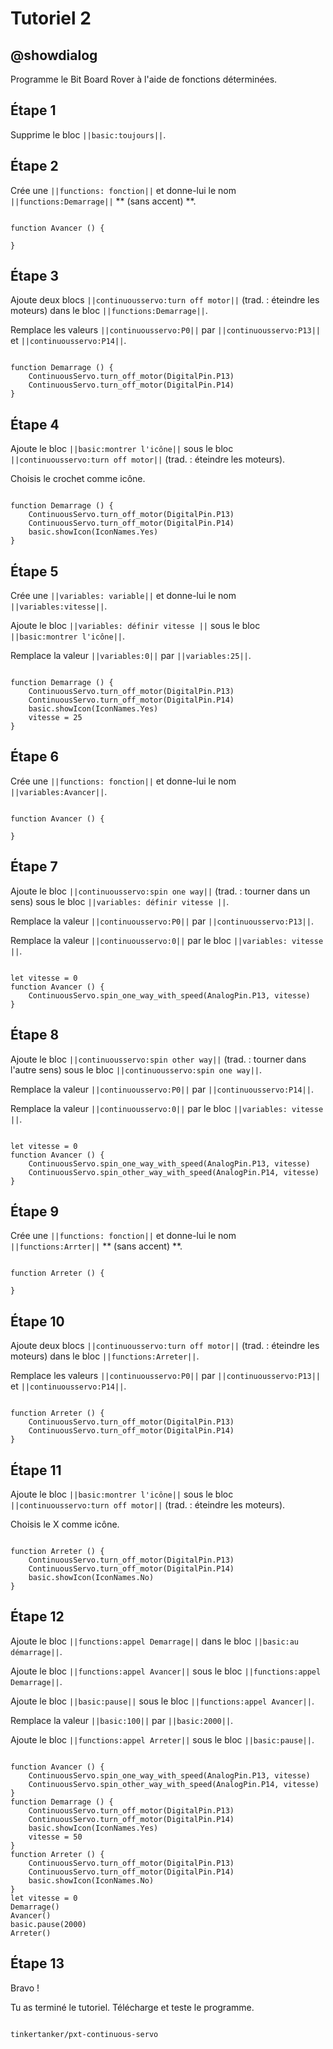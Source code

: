 # Tutoriel 2

## @showdialog

Programme le Bit Board Rover à l'aide de fonctions déterminées.


## Étape 1

Supprime le bloc ``||basic:toujours||``.

## Étape 2

Crée une ``||functions: fonction||`` et donne-lui le nom ``||functions:Demarrage||`` ** (sans accent) **.

```blocks

function Avancer () {
	
}

```

## Étape 3

Ajoute deux blocs ``||continuousservo:turn off motor||`` (trad. : éteindre les moteurs) dans le bloc ``||functions:Demarrage||``.

Remplace les valeurs ``||continuousservo:P0||`` par ``||continuousservo:P13||`` et ``||continuousservo:P14||``.

```blocks

function Demarrage () {
    ContinuousServo.turn_off_motor(DigitalPin.P13)
    ContinuousServo.turn_off_motor(DigitalPin.P14)
}

```

## Étape 4

Ajoute le bloc ``||basic:montrer l'icône||`` sous le bloc ``||continuousservo:turn off motor||`` (trad. : éteindre les moteurs).

Choisis le crochet comme icône.

```blocks

function Demarrage () {
    ContinuousServo.turn_off_motor(DigitalPin.P13)
    ContinuousServo.turn_off_motor(DigitalPin.P14)
    basic.showIcon(IconNames.Yes)
}

```

## Étape 5

Crée une ``||variables: variable||`` et donne-lui le nom ``||variables:vitesse||``.

Ajoute le bloc ``||variables: définir vitesse ||`` sous le bloc ``||basic:montrer l'icône||``.

Remplace la valeur ``||variables:0||`` par ``||variables:25||``.

```blocks

function Demarrage () {
    ContinuousServo.turn_off_motor(DigitalPin.P13)
    ContinuousServo.turn_off_motor(DigitalPin.P14)
    basic.showIcon(IconNames.Yes)
    vitesse = 25
}

```

## Étape 6

Crée une ``||functions: fonction||`` et donne-lui le nom ``||variables:Avancer||``.

```blocks

function Avancer () {
	
}

```

## Étape 7

Ajoute le bloc ``||continuousservo:spin one way||`` (trad. : tourner dans un sens) sous le bloc ``||variables: définir vitesse ||``.

Remplace la valeur ``||continuousservo:P0||`` par ``||continuousservo:P13||``.

Remplace la valeur ``||continuousservo:0||`` par le bloc ``||variables: vitesse ||``.

```blocks

let vitesse = 0
function Avancer () {
    ContinuousServo.spin_one_way_with_speed(AnalogPin.P13, vitesse)
}

```

## Étape 8

Ajoute le bloc ``||continuousservo:spin other way||`` (trad. : tourner dans l'autre sens) sous le bloc ``||continuousservo:spin one way||``.

Remplace la valeur ``||continuousservo:P0||`` par ``||continuousservo:P14||``.

Remplace la valeur ``||continuousservo:0||`` par le bloc ``||variables: vitesse ||``.

```blocks

let vitesse = 0
function Avancer () {
    ContinuousServo.spin_one_way_with_speed(AnalogPin.P13, vitesse)
    ContinuousServo.spin_other_way_with_speed(AnalogPin.P14, vitesse)
}

```

## Étape 9

Crée une ``||functions: fonction||`` et donne-lui le nom ``||functions:Arrter||`` ** (sans accent) **.

```blocks

function Arreter () {
	
}

```

## Étape 10

Ajoute deux blocs ``||continuousservo:turn off motor||`` (trad. : éteindre les moteurs) dans le bloc ``||functions:Arreter||``.

Remplace les valeurs ``||continuousservo:P0||`` par ``||continuousservo:P13||`` et ``||continuousservo:P14||``.

```blocks

function Arreter () {
    ContinuousServo.turn_off_motor(DigitalPin.P13)
    ContinuousServo.turn_off_motor(DigitalPin.P14)
}

```

## Étape 11

Ajoute le bloc ``||basic:montrer l'icône||`` sous le bloc ``||continuousservo:turn off motor||`` (trad. : éteindre les moteurs).

Choisis le X comme icône.

```blocks

function Arreter () {
    ContinuousServo.turn_off_motor(DigitalPin.P13)
    ContinuousServo.turn_off_motor(DigitalPin.P14)
    basic.showIcon(IconNames.No)
}

```
## Étape 12

Ajoute le bloc ``||functions:appel Demarrage||`` dans le bloc ``||basic:au démarrage||``.

Ajoute le bloc ``||functions:appel Avancer||`` sous le bloc ``||functions:appel Demarrage||``.

Ajoute le bloc ``||basic:pause||`` sous le bloc ``||functions:appel Avancer||``.

Remplace la valeur ``||basic:100||`` par ``||basic:2000||``.

Ajoute le bloc ``||functions:appel Arreter||`` sous le bloc ``||basic:pause||``.

```blocks

function Avancer () {
    ContinuousServo.spin_one_way_with_speed(AnalogPin.P13, vitesse)
    ContinuousServo.spin_other_way_with_speed(AnalogPin.P14, vitesse)
}
function Demarrage () {
    ContinuousServo.turn_off_motor(DigitalPin.P13)
    ContinuousServo.turn_off_motor(DigitalPin.P14)
    basic.showIcon(IconNames.Yes)
    vitesse = 50
}
function Arreter () {
    ContinuousServo.turn_off_motor(DigitalPin.P13)
    ContinuousServo.turn_off_motor(DigitalPin.P14)
    basic.showIcon(IconNames.No)
}
let vitesse = 0
Demarrage()
Avancer()
basic.pause(2000)
Arreter()

```

## Étape 13

Bravo !

Tu as terminé le tutoriel. Télécharge et teste le programme.

```package

tinkertanker/pxt-continuous-servo

```
